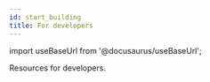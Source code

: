 ```yaml
---
id: start_building
title: For developers
---
```


import useBaseUrl from '@docusaurus/useBaseUrl';

Resources for developers.